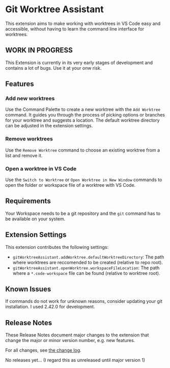 # Git Worktree Assistant

This extension aims to make working with worktrees in VS Code easy and accessible, without having to
learn the command line interface for worktrees.

## WORK IN PROGRESS

This Extension is currently in its very early stages of development and contains a lot of bugs. Use it
at your onw risk.

## Features

### Add new worktrees

Use the Command Palette to create a new worktree with the `Add Worktree` command. It guides you through
the process of picking options or branches for your worktree and suggests a location. The default worktree
directory can be adjusted in the extension settings.

### Remove worktrees

Use the `Remove Worktree` command to choose an existing worktree from a list and remove it.

### Open a worktree in VS Code

Use the `Switch to Worktree` or `Open Worktree in New Window` commands to open the folder or workspace file of a worktree with VS Code.

## Requirements

Your Workspace needs to be a git repository and the `git` command has to be available on your system.

## Extension Settings

This extension contributes the following settings:

- `gitWorktreeAssistant.addWorktree.defaultWorktreeDirectory`: The path where worktrees are reccomended to be created (relative to repo root).
- `gitWorktreeAssistant.openWorktree.workspaceFileLocation`: The path where a `*.code-workspace` file can be found (relative to worktree root).

## Known Issues

If commands do not work for unknown reasons, consider updating your git installation. I used 2.42.0 for development.

## Release Notes

These Release Notes document major changes to the extension that change the major or minor version number, e.g. new features.

For all changes, see [the change log](CHANGELOG.md).

No releases yet... (I regard this as unreleased until major version 1)
